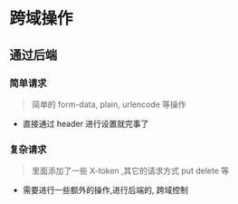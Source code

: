 # 跨域操作
## 通过后端

### 简单请求
> 简单的 form-data, plain, urlencode 等操作
- 直接通过 header 进行设置就完事了

### 复杂请求
> 里面添加了一些 X-token ,其它的请求方式 put delete 等
- 需要进行一些额外的操作,进行后端的, 跨域控制